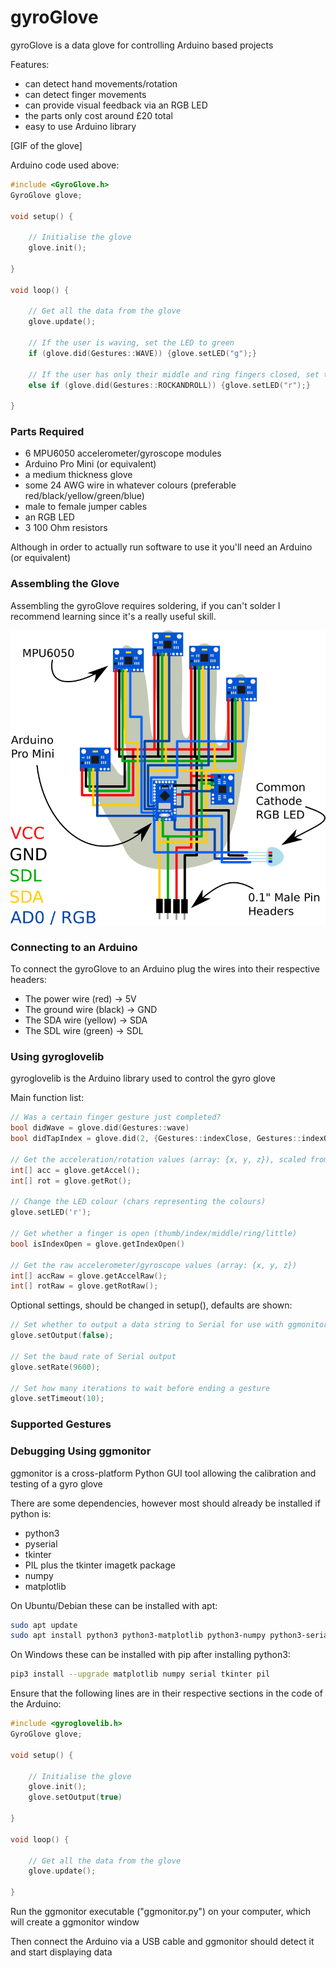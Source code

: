 # gyroGlove

gyroGlove is a data glove for controlling Arduino based projects

Features:

- can detect hand movements/rotation
- can detect finger movements
- can provide visual feedback via an RGB LED
- the parts only cost around £20 total
- easy to use Arduino library

[GIF of the glove]

Arduino code used above:

```c++
#include <GyroGlove.h>
GyroGlove glove;

void setup() {

    // Initialise the glove
    glove.init();

}

void loop() {

    // Get all the data from the glove
    glove.update();

    // If the user is waving, set the LED to green
    if (glove.did(Gestures::WAVE)) {glove.setLED("g");}

    // If the user has only their middle and ring fingers closed, set to red
    else if (glove.did(Gestures::ROCKANDROLL)) {glove.setLED("r");}

}
```

### Parts Required

- 6 MPU6050 accelerometer/gyroscope modules
- Arduino Pro Mini (or equivalent)
- a medium thickness glove
- some 24 AWG wire in whatever colours (preferable red/black/yellow/green/blue)
- male to female jumper cables
- an RGB LED
- 3 100 Ohm resistors

Although in order to actually run software to use it you'll need an Arduino (or equivalent)

### Assembling the Glove

Assembling the gyroGlove requires soldering, if you can't solder I recommend learning since it's a really useful skill.

![Wiring guide](https://github.com/Lumorti/gyroGlove/raw/master/images/circuits.png "Wiring guide")

### Connecting to an Arduino

To connect the gyroGlove to an Arduino plug the wires into their respective headers:

- The power wire (red)    -> 5V
- The ground wire (black) -> GND
- The SDA wire (yellow)   -> SDA
- The SDL wire (green)    -> SDL

### Using gyroglovelib

gyroglovelib is the Arduino library used to control the gyro glove

Main function list:

```c++
// Was a certain finger gesture just completed?
bool didWave = glove.did(Gestures::wave)
bool didTapIndex = glove.did(2, {Gestures::indexClose, Gestures::indexOpen})

// Get the acceleration/rotation values (array: {x, y, z}), scaled from 1 -> 10
int[] acc = glove.getAccel();
int[] rot = glove.getRot();

// Change the LED colour (chars representing the colours)
glove.setLED('r');

// Get whether a finger is open (thumb/index/middle/ring/little)
bool isIndexOpen = glove.getIndexOpen()

// Get the raw accelerometer/gyroscope values (array: {x, y, z})
int[] accRaw = glove.getAccelRaw();
int[] rotRaw = glove.getRotRaw();
```

Optional settings, should be changed in setup(), defaults are shown:

```c++
// Set whether to output a data string to Serial for use with ggmonitor
glove.setOutput(false);

// Set the baud rate of Serial output
glove.setRate(9600);

// Set how many iterations to wait before ending a gesture
glove.setTimeout(10);
```

### Supported Gestures

### Debugging Using ggmonitor

ggmonitor is a cross-platform Python GUI tool allowing the calibration and testing of a gyro glove

There are some dependencies, however most should already be installed if python is:

- python3
- pyserial
- tkinter
- PIL plus the tkinter imagetk package
- numpy
- matplotlib

On Ubuntu/Debian these can be installed with apt:

```sh
sudo apt update
sudo apt install python3 python3-matplotlib python3-numpy python3-serial python3-tk python3-pil python3-pil.imagetk
```

On Windows these can be installed with pip after installing python3:

```sh
pip3 install --upgrade matplotlib numpy serial tkinter pil
```

Ensure that the following lines are in their respective sections in the code of the Arduino:

```c++
#include <gyroglovelib.h>
GyroGlove glove;

void setup() {

    // Initialise the glove
    glove.init();
    glove.setOutput(true)

}

void loop() {

    // Get all the data from the glove
    glove.update();

}
```

Run the ggmonitor executable ("ggmonitor.py") on your computer, which will create a ggmonitor window

Then connect the Arduino via a USB cable and ggmonitor should detect it and start displaying data
